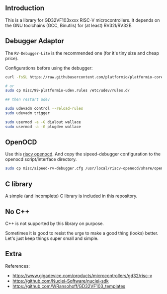 ## Introduction

This is a library for GD32VF103xxxx RISC-V microcontrollers. It depends on the GNU toolchains (GCC, Binutils) for (at least) RV32I/RV32E.


## Debugger Adaptor

The `RV-Debugger-Lite` is the recommended one (for it's tiny size and cheap price).

Configurations before using the debugger:

```sh
curl -fsSL https://raw.githubusercontent.com/platformio/platformio-core/master/scripts/99-platformio-udev.rules | sudo tee /etc/udev/rules.d/99-platformio-udev.rules

# or
sudo cp misc/99-platformio-udev.rules /etc/udev/rules.d/

## then restart udev

sudo udevadm control --reload-rules
sudo udevadm trigger
```

```sh
sudo usermod -a -G dialout wallace
sudo usermod -a -G plugdev wallace
```


## OpenOCD

Use this [riscv openocd](https://github.com/riscv/riscv-openocd). And copy the sipeed-debugger configuration to the openocd script/interface directory.

```sh
sudo cp misc/sipeed-rv-debugger.cfg /usr/local/riscv-openocd/share/openocd/scripts/interface/ftdi/
```


## C library

A simple (and incomplete) C library is included in this repository.


## No C++

C++ is not supported by this library on purpose.

Sometimes it is good to resist the urge to make a good thing (looks) better.
Let's just keep things super small and simple.


## Extra

References:

- <https://www.gigadevice.com/products/microcontrollers/gd32/risc-v>
- <https://github.com/Nuclei-Software/nuclei-sdk>
- <https://github.com/WRansohoff/GD32VF103_templates>

